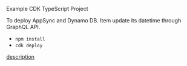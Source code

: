 Example CDK TypeScript Project

To deploy AppSync and Dynamo DB. Item update its datetime through GraphQL API.

* `npm install`
* `cdk deploy`

[description](https://figmentresearch.com/aws/cdkappsync-dynamo-date-update)

